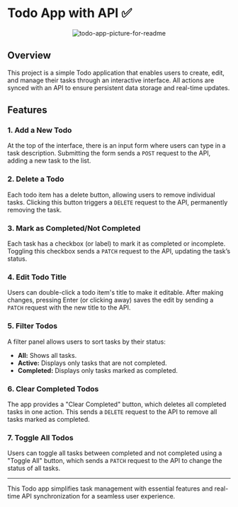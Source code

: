 # **Todo App with API ✅**

<p align="center">
  <img src="https://github.com/user-attachments/assets/afdcbbfe-da10-4767-b07a-af8590309687" alt="todo-app-picture-for-readme" />
</p>

## **Overview**
This project is a simple Todo application that enables users to create, edit, and manage their tasks through an interactive interface. All actions are synced with an API to ensure persistent data storage and real-time updates.

## **Features**

### **1. Add a New Todo**
At the top of the interface, there is an input form where users can type in a task description. Submitting the form sends a `POST` request to the API, adding a new task to the list.

### **2. Delete a Todo**
Each todo item has a delete button, allowing users to remove individual tasks. Clicking this button triggers a `DELETE` request to the API, permanently removing the task.

### **3. Mark as Completed/Not Completed**
Each task has a checkbox (or label) to mark it as completed or incomplete. Toggling this checkbox sends a `PATCH` request to the API, updating the task’s status.

### **4. Edit Todo Title**
Users can double-click a todo item's title to make it editable. After making changes, pressing Enter (or clicking away) saves the edit by sending a `PATCH` request with the new title to the API.

### **5. Filter Todos**
A filter panel allows users to sort tasks by their status:
- **All:** Shows all tasks.
- **Active:** Displays only tasks that are not completed.
- **Completed:** Displays only tasks marked as completed.

### **6. Clear Completed Todos**
The app provides a "Clear Completed" button, which deletes all completed tasks in one action. This sends a `DELETE` request to the API to remove all tasks marked as completed.

### **7. Toggle All Todos**
Users can toggle all tasks between completed and not completed using a "Toggle All" button, which sends a `PATCH` request to the API to change the status of all tasks.

---

This Todo app simplifies task management with essential features and real-time API synchronization for a seamless user experience.

